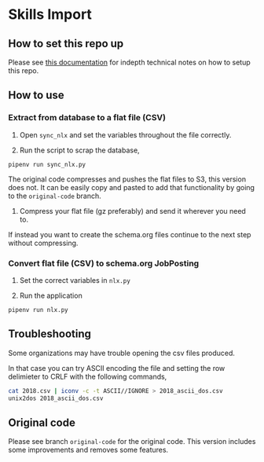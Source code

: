 # Skills Import

## How to set this repo up

Please see [this documentation](https://docs.google.com/document/d/1_Bz1zeICXzgwQC_N637CQIyxHeRwMuSV5FG7GLDO9IM/edit?usp=sharing) for indepth technical notes on how to setup this repo.

## How to use

### Extract from database to a flat file (CSV)

1. Open `sync_nlx` and set the variables throughout the file correctly.

1. Run the script to scrap the database,

  ```
  pipenv run sync_nlx.py
  ```

  The original code compresses and pushes the flat files to S3, this version does not. It can be easily copy and pasted to add that functionality by going to the `original-code` branch.

1. Compress your flat file (gz preferably) and send it wherever you need to.

  If instead you want to create the schema.org files continue to the next step without compressing.

### Convert flat file (CSV) to schema.org JobPosting

1. Set the correct variables in `nlx.py`

1. Run the application

```
pipenv run nlx.py
```

## Troubleshooting

Some organizations may have trouble opening the csv files produced.

In that case you can try ASCII encoding the file and setting the row delimieter to CRLF with the following commands,

```bash
cat 2018.csv | iconv -c -t ASCII//IGNORE > 2018_ascii_dos.csv
unix2dos 2018_ascii_dos.csv
```

## Original code

Please see branch `original-code` for the original code. This version includes some improvements and removes some features.
